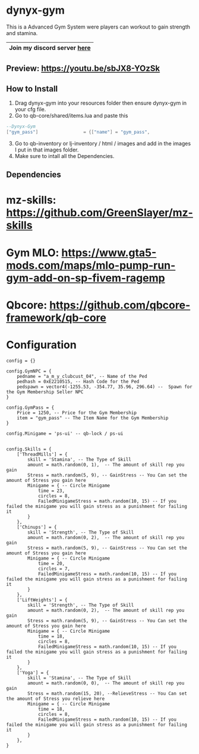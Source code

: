 # dynyx-gym
This is a Advanced Gym System were players can workout to gain strength and stamina.

| Join my discord server [here](https://discord.gg/A4gVRjnvaE) |
| ------------------------------------------------------------ |

## Preview: https://youtu.be/sbJX8-YOzSk

## How to Install
1. Drag dynyx-gym into your resources folder then ensure dynyx-gym in your cfg file.
2. Go to qb-core/shared/items.lua and paste this
```lua
--Dynyx-Gym
["gym_pass"]				 = {["name"] = "gym_pass", 					["label"] = "Gym Membership", 			["weight"] = 0, 		["type"] = "item", 		["image"] = "gym_pass.png", 		["unique"] = true, 		["useable"] = false, 	["shouldClose"] = false,   ["combinable"] = nil,   ["description"] = "Lifetime Gym Membership"},

```
3. Go to qb-inventory or lj-inventory / html / images and add in the images I put in that images folder.
4. Make sure to intall all the Dependencies.


## Dependencies
# mz-skills: https://github.com/GreenSlayer/mz-skills
# Gym MLO: https://www.gta5-mods.com/maps/mlo-pump-run-gym-add-on-sp-fivem-ragemp
# Qbcore: https://github.com/qbcore-framework/qb-core

# Configuration
```
config = {}

config.GymNPC = {
    pedname = "a_m_y_clubcust_04", -- Name of the Ped
    pedhash = 0xE2210515, -- Hash Code for the Ped
    pedspawn = vector4(-1255.53, -354.77, 35.96, 296.64) --  Spawn for the Gym Membership Seller NPC
}

config.GymPass = {
    Price = 1250, -- Price for the Gym Membership
    item = "gym_pass" -- The Item Name for the Gym Membership
}

config.Minigame = 'ps-ui' -- qb-lock / ps-ui 


config.Skills = {
    ['ThreadMills'] = {
        skill = 'Stamina', -- The Type of Skill
        amount = math.random(0, 1),  -- The amount of skill rep you gain
        Stress = math.random(5, 9), -- GainStress -- You Can set the amount of Stress you gain here
        Minigame = { -- Circle Minigame
            time = 23,
            circles = 8,
            FailedMinigameStress = math.random(10, 15) -- If you failed the minigame you will gain stress as a punishment for failing it
        }
    },
    ['Chinups'] = {
        skill = 'Strength', -- The Type of Skill
        amount = math.random(0, 2),  -- The amount of skill rep you gain
        Stress = math.random(5, 9), -- GainStress -- You Can set the amount of Stress you gain here
        Minigame = { -- Circle Minigame
            time = 20,
            circles = 7,
            FailedMinigameStress = math.random(10, 15) -- If you failed the minigame you will gain stress as a punishment for failing it
        }
    },
    ['LiftWeights'] = {
        skill = 'Strength', -- The Type of Skill
        amount = math.random(0, 2),  -- The amount of skill rep you gain
        Stress = math.random(5, 9), -- GainStress -- You Can set the amount of Stress you gain here
        Minigame = { -- Circle Minigame
            time = 18,
            circles = 8,
            FailedMinigameStress = math.random(10, 15) -- If you failed the minigame you will gain stress as a punishment for failing it
        }
    },
    ['Yoga'] = {
        skill = 'Stamina', -- The Type of Skill
        amount = math.random(0, 0),  -- The amount of skill rep you gain
        Stress = math.random(15, 20), --RelieveStress -- You Can set the amount of Stress you relieve here
        Minigame = { -- Circle Minigame
            time = 18, 
            circles = 8,
            FailedMinigameStress = math.random(10, 15) -- If you failed the minigame you will gain stress as a punishment for failing it
        }
    },
}
```

